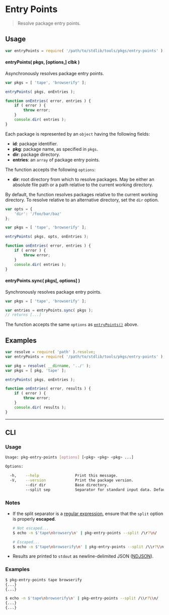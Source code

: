 # Entry Points

> Resolve package entry points.


<section class="usage">

## Usage

``` javascript
var entryPoints = require( '/path/to/stdlib/tools/pkgs/entry-points' );
```

<a name="entry-points"></a>

#### entryPoints( pkgs, \[options,\] clbk )

Asynchronously resolves package entry points.

``` javascript
var pkgs = [ 'tape', 'browserify' ];

entryPoints( pkgs, onEntries );

function onEntries( error, entries ) {
    if ( error ) {
        throw error;
    }
    console.dir( entries );
}
```

Each package is represented by an `object` having the following fields:

* __id__: package identifier.
* __pkg__: package name, as specified in `pkgs`.
* __dir__: package directory.
* __entries__: an `array` of package entry points.

The function accepts the following `options`:

* __dir__: root directory from which to resolve packages. May be either an absolute file path or a path relative to the current working directory.

By default, the function resolves packages relative to the current working directory. To resolve relative to an alternative directory, set the `dir` option.

``` javascript
var opts = {
    'dir': '/foo/bar/baz'
};

var pkgs = [ 'tape', 'browserify' ];

entryPoints( pkgs, opts, onEntries );

function onEntries( error, entries ) {
    if ( error ) {
        throw error;
    }
    console.dir( entries );
}
```


#### entryPoints.sync( pkgs\[, options\] )

Synchronously resolves package entry points.

``` javascript
var pkgs = [ 'tape', 'browserify' ];

var entries = entryPoints.sync( pkgs );
// returns [...]
```

The function accepts the same `options` as [`entryPoints()`](#entry-points) above.

<!-- </usage> -->


<section class="examples">

## Examples

``` javascript
var resolve = require( 'path' ).resolve;
var entryPoints = require( '/path/to/stdlib/tools/pkgs/entry-points' );

var pkg = resolve( __dirname, '../' );
var pkgs = [ pkg, 'tape' ];

entryPoints( pkgs, onEntries );

function onEntries( error, results ) {
    if ( error ) {
        throw error;
    }
    console.dir( results );
}
```

<!-- </examples> -->


---

<section class="cli">

## CLI

<section class="usage">

### Usage

``` bash
Usage: pkg-entry-points [options] [<pkg> <pkg> <pkg> ...]

Options:

  -h,    --help                Print this message.
  -V,    --version             Print the package version.
         --dir dir             Base directory.
         --split sep           Separator for standard input data. Default: '/\r?\n/'.
```

<!-- </usage> -->


<section class="notes">

### Notes

* If the split separator is a [regular expression][regexp], ensure that the `split` option is properly __escaped__.

  ``` bash
  # Not escaped...
  $ echo -n $'tape\nbrowsery\n' | pkg-entry-points --split /\r?\n/

  # Escaped...
  $ echo -n $'tape\nbrowserify\n' | pkg-entry-points --split /\\r?\\n/
  ```

* Results are printed to `stdout` as newline-delimited JSON ([NDJSON][ndjson]).

<!-- </notes> -->


<section class="examples">

### Examples

``` bash
$ pkg-entry-points tape browserify
{...}
{...}
```

``` bash
$ echo -n $'tape\nbrowserify\n' | pkg-entry-points --split /\\r?\\n/
{...}
{...}
```

<!-- </examples> -->

<!-- </cli> -->


<section class="links">

[regexp]: https://developer.mozilla.org/en-US/docs/Web/JavaScript/Guide/Regular_Expressions
[ndjson]: http://ndjson.org/

<!-- </links> -->
